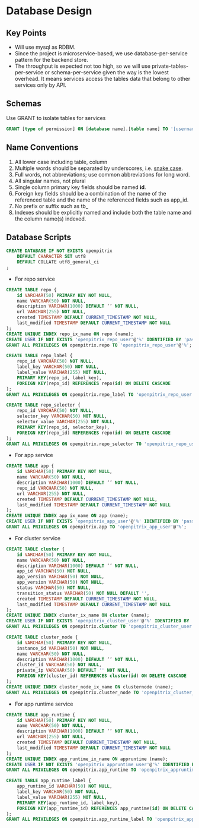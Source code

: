 # Database Design

## Key Points

* Will use mysql as RDBM.
* Since the project is microservice-based, we use database-per-service pattern for the backend store.
* The throughput is expected not too high, so we will use private-tables-per-service or schema-per-service given the way is the lowest overhead. It means services access the tables data that belong to other services only by API.

## Schemas

Use GRANT to isolate tables for services

```sql
GRANT [type of permission] ON [database name].[table name] TO '[username]'@'%';
```

## Name Conventions

1. All lower case including table, column
2. Multiple words should be separated by underscores, i.e. [snake case](https://en.wikipedia.org/wiki/Snake_case).
3. Full words, not abbreviations; use common abbreviations for long word.
4. All singular names, not plural
5. Single column primary key fields should be named **id**.
6. Foreign key fields should be a combination of the name of the referenced table and the name of the referenced fields such as app_id.
7. No prefix or suffix such as tb_
8. Indexes should be explicitly named and include both the table name and the column name(s) indexed. 

## Database Scripts

```sql
CREATE DATABASE IF NOT EXISTS openpitrix
	DEFAULT CHARACTER SET utf8
	DEFAULT COLLATE utf8_general_ci
;
```

* For repo service

```sql
CREATE TABLE repo {
    id VARCHAR(50) PRIMARY KEY NOT NULL,
    name VARCHAR(50) NOT NULL,
    description VARCHAR(1000) DEFAULT ‘’ NOT NULL,
    url VARCHAR(255) NOT NULL,
    created TIMESTAMP DEFAULT CURRENT_TIMESTAMP NOT NULL,
    last_modified TIMESTAMP DEFAULT CURRENT_TIMESTAMP NOT NULL
);
CREATE UNIQUE INDEX repo_ix_name ON repo (name);
CREATE USER IF NOT EXISTS 'openpitrix_repo_user'@'%' IDENTIFIED BY 'password';
GRANT ALL PRIVILEGES ON openpitrix.repo TO 'openpitrix_repo_user'@'%';
```

```sql
CREATE TABLE repo_label {
    repo_id VARCHAR(50) NOT NULL,
    label_key VARCHAR(50) NOT NULL,
    label_value VARCHAR(255) NOT NULL,
    PRIMARY KEY(repo_id, label_key),
    FOREIGN KEY(repo_id) REFERENCES repo(id) ON DELETE CASCADE
);
GRANT ALL PRIVILEGES ON openpitrix.repo_label TO 'openpitrix_repo_user'@'%';
```

```sql
CREATE TABLE repo_selector {
    repo_id VARCHAR(50) NOT NULL,
    selector_key VARCHAR(50) NOT NULL,
    selector_value VARCHAR(255) NOT NULL,
    PRIMARY KEY(repo_id, selector_key),
    FOREIGN KEY(repo_id) REFERENCES repo(id) ON DELETE CASCADE
);
GRANT ALL PRIVILEGES ON openpitrix.repo_selector TO 'openpitrix_repo_user'@'%';
```

* For app service
```sql
CREATE TABLE app {
    id VARCHAR(50) PRIMARY KEY NOT NULL,
    name VARCHAR(50) NOT NULL,
    description VARCHAR(1000) DEFAULT ‘’ NOT NULL,
    repo_id VARCHAR(50) NOT NULL,
    url VARCHAR(255) NOT NULL,
    created TIMESTAMP DEFAULT CURRENT_TIMESTAMP NOT NULL,
    last_modified TIMESTAMP DEFAULT CURRENT_TIMESTAMP NOT NULL
);
CREATE UNIQUE INDEX app_ix_name ON app (name);
CREATE USER IF NOT EXISTS 'openpitrix_app_user'@'%' IDENTIFIED BY 'password';
GRANT ALL PRIVILEGES ON openpitrix.app TO 'openpitrix_app_user'@'%';
```

* For cluster service
```sql
CREATE TABLE cluster {
    id VARCHAR(50) PRIMARY KEY NOT NULL,
    name VARCHAR(50) NOT NULL,
    description VARCHAR(1000) DEFAULT ‘’ NOT NULL,
    app_id VARCHAR(50) NOT NULL,
    app_version VARCHAR(50) NOT NULL,
    app_version VARCHAR(50) NOT NULL,
    status VARCHAR(50) NOT NULL,
    transition_status VARCHAR(50) NOT NULL DEFAULT '',
    created TIMESTAMP DEFAULT CURRENT_TIMESTAMP NOT NULL,
    last_modified TIMESTAMP DEFAULT CURRENT_TIMESTAMP NOT NULL
);
CREATE UNIQUE INDEX cluster_ix_name ON cluster (name);
CREATE USER IF NOT EXISTS 'openpitrix_cluster_user'@'%' IDENTIFIED BY 'password';
GRANT ALL PRIVILEGES ON openpitrix.cluster TO 'openpitrix_cluster_user'@'%';
```
```sql
CREATE TABLE cluster_node {
    id VARCHAR(50) PRIMARY KEY NOT NULL,
    instance_id VARCHAR(50) NOT NULL,
    name VARCHAR(50) NOT NULL,
    description VARCHAR(1000) DEFAULT ‘’ NOT NULL,
    cluster_id VARCHAR(50) NOT NULL,
    private_ip VARCHAR(50) DEFAULT '' NOT NULL,
    FOREIGN KEY(cluster_id) REFERENCES cluster(id) ON DELETE CASCADE
);
CREATE UNIQUE INDEX cluster_node_ix_name ON clusternode (name);
GRANT ALL PRIVILEGES ON openpitrix.cluster_node TO 'openpitrix_cluster_user'@'%';
```

* For app runtime service
```sql
CREATE TABLE app_runtime {
    id VARCHAR(50) PRIMARY KEY NOT NULL,
    name VARCHAR(50) NOT NULL,
    description VARCHAR(1000) DEFAULT ‘’ NOT NULL,
    url VARCHAR(255) NOT NULL,
    created TIMESTAMP DEFAULT CURRENT_TIMESTAMP NOT NULL,
    last_modified TIMESTAMP DEFAULT CURRENT_TIMESTAMP NOT NULL
);
CREATE UNIQUE INDEX app_runtime_ix_name ON appruntime (name);
CREATE USER IF NOT EXISTS 'openpitrix_appruntime_user'@'%' IDENTIFIED BY 'password';
GRANT ALL PRIVILEGES ON openpitrix.app_runtime TO 'openpitrix_appruntime_user'@'%';
```
```sql
CREATE TABLE app_runtime_label {
    app_runtime_id VARCHAR(50) NOT NULL,
    label_key VARCHAR(50) NOT NULL,
    label_value VARCHAR(255) NOT NULL,
    PRIMARY KEY(app_runtime_id, label_key),
    FOREIGN KEY(app_runtime_id) REFERENCES app_runtime(id) ON DELETE CASCADE
);
GRANT ALL PRIVILEGES ON openpitrix.app_runtime_label TO 'openpitrix_appruntime_user'@'%';
```
